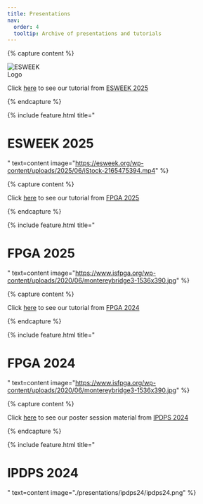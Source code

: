 ```yaml
---
title: Presentations
nav:
  order: 4
  tooltip: Archive of presentations and tutorials
---
```


<!-- Check out our tutorial presentation from <a href="./fpga24">FPGA 2024</a> -->

{% capture content %}

<p style="text-align:left; margin-bottom: 1em;">
  <img src="https://esweek.org/wp-content/uploads/2020/03/esweek-logo.png" alt="ESWEEK Logo" style="max-width: 100px; height: auto;">
</p>

Click [here](./esweek25/) to see our tutorial from [ESWEEK 2025](https://esweek.org/tutorials/)

{% endcapture %}

{% include feature.html title="<h1>ESWEEK 2025</h1>" text=content image="https://esweek.org/wp-content/uploads/2025/06/iStock-2165475394.mp4" %}

{% capture content %}

Click [here](./fpga25/) to see our tutorial from [FPGA 2025](https://www.isfpga.org/past/fpga2025/)

{% endcapture %}

{% include feature.html title="<h1>FPGA 2025</h1>" text=content image="https://www.isfpga.org/wp-content/uploads/2020/06/montereybridge3-1536x390.jpg" %}

{% capture content %}

Click [here](./fpga24/) to see our tutorial from [FPGA 2024](https://www.isfpga.org/past/fpga2024/)

{% endcapture %}

{% include feature.html title="<h1>FPGA 2024</h1>" text=content image="https://www.isfpga.org/wp-content/uploads/2020/06/montereybridge3-1536x390.jpg" %}

{% capture content %}

Click [here](./ipdps24/) to see our poster session material from [IPDPS 2024](https://www.ipdps.org/ipdps2024/index.html)

{% endcapture %}

{% include feature.html title="<h1>IPDPS 2024</h1>" text=content image="./presentations/ipdps24/ipdps24.png" %}
